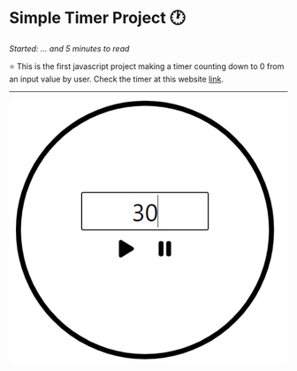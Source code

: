 # Simple Timer Project :clock1:
*Started: ... and 5 minutes to read*

:star: This is the first javascript project making a timer counting down to 0 from an input value by user. Check the timer at this website [link](https://jessecn1024.github.io/Timer/).
***
![](/assets/images/2023-06-30-10-05-18.png)



